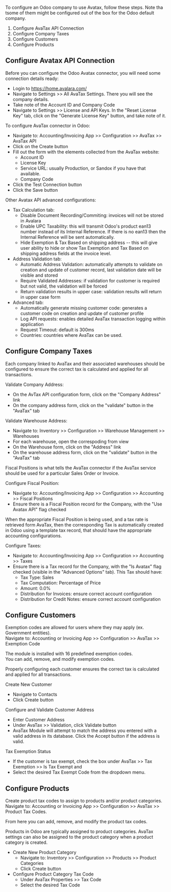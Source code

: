 To configure an Odoo company to use Avatax, follow these steps. Note tha
tsome of them might be configured out of the box for the Odoo default
company.

1.  Configure AvaTax API Connection
2.  Configure Company Taxes
3.  Configure Customers
4.  Configure Products

## Configure Avatax API Connection

Before you can configure the Odoo Avatax connector, you will need some
connection details ready:

- Login to <https://home.avalara.com/>
- Navigate to Settings \>\> All AvaTax Settings. There you will see the
  company details.
- Take note of the Account ID and Company Code
- Navigate to Settings \>\> License and API Keys. In the "Reset License
  Key" tab, click on the "Generate License Key" button, and take note of
  it.

To configure AvaTax connector in Odoo:

- Navigate to: Accounting/Invoicing App \>\> Configuration \>\> AvaTax
  \>\> AvaTax API
- Click on the Create button
- Fill out the form with the elements collected from the AvaTax website:
  - Account ID
  - License Key
  - Service URL: usually Production, or Sandox if you have that
    available.
  - Company Code
- Click the Test Connection button
- Click the Save button

Other Avatax API advanced configurations:

- Tax Calculation tab:
  - Disable Document Recording/Commiting: invoices will not be stored in
    Avalara
  - Enable UPC Taxability: this will transmit Odoo's product ean13
    number instead of its Internal Reference. If there is no ean13 then
    the Internal Reference will be sent automatically.
  - Hide Exemption & Tax Based on shipping address -- this will give
    user ability to hide or show Tax Exemption and Tax Based on shipping
    address fields at the invoice level.
- Address Validation tab:
  - Automatic Address Validation: automatically attempts to validate on
    creation and update of customer record, last validation date will be
    visible and stored
  - Require Validated Addresses: if validation for customer is required
    but not valid, the validation will be forced
  - Return validation results in upper case: validation results will
    return in upper case form
- Advanced tab:
  - Automatically generate missing customer code: generates a customer
    code on creation and update of customer profile
  - Log API requests: enables detailed AvaTax transaction logging within
    application
  - Request Timeout: default is 300ms
  - Countries: countries where AvaTax can be used.

## Configure Company Taxes

Each company linked to AvaTax and their associated warehouses should be
configured to ensure the correct tax is calculated and applied for all
transactions.

Validate Company Address:

- On the AvTax API configuration form, click on the "Company Address"
  link
- On the company address form, click on the "validate" button in the
  "AvaTax" tab

Validate Warehouse Address:

- Navigate to: Inventory \>\> Configuration \>\> Warehouse Management
  \>\> Warehouses
- For each warehouse, open the correspoding from view
- On the Warehouse form, click on the "Address" link
- On the warehouse address form, click on the "validate" button in the
  "AvaTax" tab

Fiscal Positions is what tells the AvaTax connector if the AvaTax
service should be used for a particular Sales Order or Invoice.

Configure Fiscal Position:

- Navigate to: Accounting/Invoicing App \>\> Configuration \>\>
  Accounting \>\> Fiscal Positions
- Ensure there is a Fiscal Position record for the Company, with the
  "Use Avatax API" flag checked

When the appropriate Fiscal Position is being used, and a tax rate is
retrieved form AvaTax, then the corresponding Tax is automatically
created in Odoo using a template tax record, that should have the
appropriate accounting configurations.

Configure Taxes:

- Navigate to: Accounting/Invoicing App \>\> Configuration \>\>
  Accounting \>\> Taxes
- Ensure there is a Tax record for the Company, with the "Is Avatax"
  flag checked (visible in the "Advanced Options" tab). This Tax should
  have:
  - Tax Type: Sales
  - Tax Computation: Percentage of Price
  - Amount: 0.0%
  - Distribution for Invoices: ensure correct account configuration
  - Distribution for Credit Notes: ensure correct account configuration

## Configure Customers

Exemption codes are allowed for users where they may apply (ex. Government entities).  
Navigate to: Accounting or Invoicing App \>\> Configuration \>\> AvaTax
\>\> Exemption Code

The module is installed with 16 predefined exemption codes.  
You can add, remove, and modify exemption codes.

Properly configuring each customer ensures the correct tax is calculated
and applied for all transactions.

Create New Customer

- Navigate to Contacts
- Click Create button

Configure and Validate Customer Address

- Enter Customer Address
- Under AvaTax \>\> Validation, click Validate button
- AvaTax Module will attempt to match the address you entered with a
  valid address in its database. Click the Accept button if the address
  is valid.

Tax Exemption Status

- If the customer is tax exempt, check the box under AvaTax \>\> Tax
  Exemption \>\> Is Tax Exempt and
- Select the desired Tax Exempt Code from the dropdown menu.

## Configure Products

Create product tax codes to assign to products and/or product
categories. Navigate to: Accounting or Invoicing App \>\> Configuration
\>\> AvaTax \>\> Product Tax Codes.

From here you can add, remove, and modify the product tax codes.

Products in Odoo are typically assigned to product categories. AvaTax
settings can also be assigned to the product category when a product
category is created.

- Create New Product Category
  - Navigate to: Inventory \>\> Configuration \>\> Products \>\> Product
    Categories
  - Click Create button
- Configure Product Category Tax Code
  - Under AvaTax Properties \>\> Tax Code
  - Select the desired Tax Code

